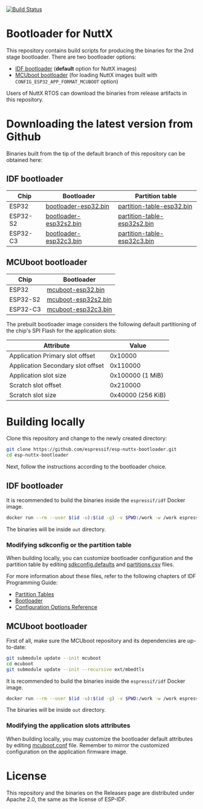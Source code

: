 [![Build Status](https://github.com/espressif/esp-nuttx-bootloader/workflows/build/badge.svg)](https://github.com/espressif/esp-nuttx-bootloader/actions?query=branch%3Amain)

# Bootloader for NuttX

This repository contains build scripts for producing the binaries for the 2nd stage bootloader. There are two bootloader options:
- [IDF bootloader](https://docs.espressif.com/projects/esp-idf/en/latest/esp32/api-guides/startup.html#second-stage-bootloader) (**default** option for NuttX images)
- [MCUboot bootloader](https://github.com/mcu-tools/mcuboot/blob/main/docs/readme-espressif.md) (for loading NuttX images built with `CONFIG_ESP32_APP_FORMAT_MCUBOOT` option)

Users of NuttX RTOS can download the binaries from release artifacts in this repository.

# Downloading the latest version from Github

Binaries built from the tip of the default branch of this repository can be obtained here:

## IDF bootloader

Chip | Bootloader | Partition table
-----|------------|-----------------
ESP32 | [bootloader-esp32.bin](https://github.com/espressif/esp-nuttx-bootloader/releases/download/latest/bootloader-esp32.bin) | [partition-table-esp32.bin](https://github.com/espressif/esp-nuttx-bootloader/releases/download/latest/partition-table-esp32.bin)
ESP32-S2 | [bootloader-esp32s2.bin](https://github.com/espressif/esp-nuttx-bootloader/releases/download/latest/bootloader-esp32s2.bin) | [partition-table-esp32s2.bin](https://github.com/espressif/esp-nuttx-bootloader/releases/download/latest/partition-table-esp32s2.bin)
ESP32-C3 | [bootloader-esp32c3.bin](https://github.com/espressif/esp-nuttx-bootloader/releases/download/latest/bootloader-esp32c3.bin) | [partition-table-esp32c3.bin](https://github.com/espressif/esp-nuttx-bootloader/releases/download/latest/partition-table-esp32c3.bin)

## MCUboot bootloader

Chip | Bootloader
-----|------------
ESP32 | [mcuboot-esp32.bin](https://github.com/espressif/esp-nuttx-bootloader/releases/download/latest/mcuboot-esp32.bin)
ESP32-S2 | [mcuboot-esp32s2.bin](https://github.com/espressif/esp-nuttx-bootloader/releases/download/latest/mcuboot-esp32s2.bin)
ESP32-C3 | [mcuboot-esp32c3.bin](https://github.com/espressif/esp-nuttx-bootloader/releases/download/latest/mcuboot-esp32c3.bin)

The prebuilt bootloader image considers the following default partitioning of the chip's SPI Flash for the application slots:

Attribute | Value
----------|-------
Application Primary slot offset | 0x10000
Application Secondary slot offset | 0x110000
Application slot size | 0x100000 (1 MiB)
Scratch slot offset | 0x210000
Scratch slot size | 0x40000 (256 KiB)

# Building locally

Clone this repository and change to the newly created directory:

```bash
git clone https://github.com/espressif/esp-nuttx-bootloader.git
cd esp-nuttx-bootloader
```

Next, follow the instructions according to the bootloader choice.

## IDF bootloader

It is recommended to build the binaries inside the `espressif/idf` Docker image.

```bash
docker run --rm --user $(id -u):$(id -g) -v $PWD:/work -w /work espressif/idf:release-v4.3 ./build_idfboot.sh -c <chip>
```

The binaries will be inside `out` directory.

### Modifying sdkconfig or the partition table

When building locally, you can customize bootloader configuration and the partition table by editing [sdkconfig.defaults](sdkconfig.defaults) and [partitions.csv](partitions.csv) files.

For more information about these files, refer to the following chapters of IDF Programming Guide:

* [Partition Tables](https://docs.espressif.com/projects/esp-idf/en/stable/esp32/api-guides/partition-tables.html)
* [Bootloader](https://docs.espressif.com/projects/esp-idf/en/stable/esp32/api-guides/bootloader.html)
* [Configuration Options Reference](https://docs.espressif.com/projects/esp-idf/en/stable/esp32/api-reference/kconfig.html#configuration-options-reference)


## MCUboot bootloader

First of all, make sure the MCUboot repository and its dependencies are up-to-date:

```bash
git submodule update --init mcuboot
cd mcuboot
git submodule update --init --recursive ext/mbedtls
```

It is recommended to build the binaries inside the `espressif/idf` Docker image.

```bash
docker run --rm --user $(id -u):$(id -g) -v $PWD:/work -w /work espressif/idf:release-v4.3 ./build_mcuboot.sh -c <chip>
```

The binaries will be inside `out` directory.

### Modifying the application slots attributes

When building locally, you may customize the bootloader default attributes by editing [mcuboot.conf](mcuboot.conf) file.
Remember to mirror the customized configuration on the application firmware image.

# License

This repository and the binaries on the Releases page are distributed under Apache 2.0, the same as the license of ESP-IDF.
